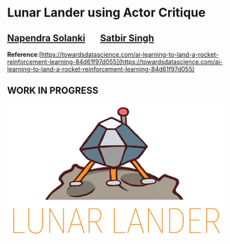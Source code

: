 # Lunar Lander using Actor Critique

 ## [Napendra Solanki](https://github.com/Napendra001) &nbsp;  &nbsp;  &nbsp; [Satbir Singh](https://github.com/Ribtas007)
 
 **Reference**:[https://towardsdatascience.com/ai-learning-to-land-a-rocket-reinforcement-learning-84d61f97d055](https://towardsdatascience.com/ai-learning-to-land-a-rocket-reinforcement-learning-84d61f97d055)
 
 ## WORK IN PROGRESS
 
 ![Lunar Lander](lunarlander.png)
